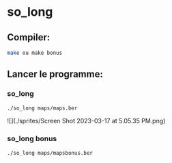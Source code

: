 # so_long

## Compiler:

```bash
make ou make bonus
```
## Lancer le programme:

### so_long
```bash
./so_long maps/maps.ber
```

![](./sprites/Screen Shot 2023-03-17 at 5.05.35 PM.png)


### so_long bonus
```bash
./so_long maps/mapsbonus.ber
```
